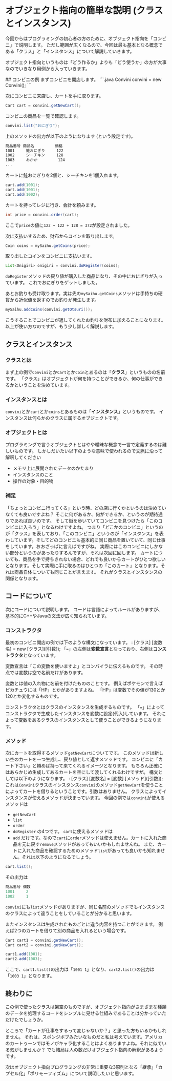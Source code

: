 # オブジェクト指向の簡単な説明 (クラスとインスタンス)
今回からはプログラミングの初心者の方のために、オブジェクト指向を「コンビニ」で説明します。
ただし範囲が広くなるので、今回は最も基本となる概念である「クラス」と「インスタンス」について解説していきます。

オブジェクト指向というものは「どう作るか」よりも「どう使うか」の方が大事なのでいきなり用例から入っていきます。

<div class="outline"></div>
## コンビニの例
まずコンビニを開店します。
```.java
Convini convini = new Convini();
```

次にコンビニに来店し、カートを手に取ります。
```.java
Cart cart = convini.getNewCart();
```

コンビニの商品を一覧で確認します。
```.java
convini.list("おにぎり");
```

上のメソッドの出力が以下のようになります (という設定です)。
```.txt
商品番号 商品名         価格
1001     鮭おにぎり     122
1002     シーチキン     128
1003     おかか         124
...
```

カートに鮭おにぎりを2個と、シーチキンを1個入れます。
```.java
cart.add(1001);
cart.add(1001);
cart.add(1002);
```

カートを持ってレジに行き、会計を頼みます。
```.java
int price = convini.order(cart);
```

ここで`price`の値に`122 + 122 + 128 = 372`が設定されました。

次に支払いするため、財布からコインを取り出します。

```.java
Coin coins = mySaihu.getCoins(price);
```

取り出したコインをコンビニに支払います。
```.java
List<Onigiri> onigiri = convini.doRegister(coins);
```

`doRegister`メソッドの戻り値が購入した商品になり、その中におにぎりが入っています。
これでおにぎりをゲットしました。

あとお釣りも受け取ります。実は先の`mySaihu.getCoins`メソッドは手持ちの硬貨から近似値を返すのでお釣りが発生します。
```.java
mySaihu.addCoins(convini.getOtsuri());
```
こうすることでコンビニが返してくれたお釣りを財布に加えることになります。
以上が使い方なのですが、もう少し詳しく解説します。

## クラスとインスタンス
### クラスとは
まず上の例で`Convini`とか`Cart`とか`Coin`とあるのは「**クラス**」というものの名前です。
「クラス」はオブジェクトが何を持つことができるか、何の仕事ができるかということを決めています。

### インスタンスとは
`convini`とか`cart`とか`coins`とあるものは「**インスタンス**」というものです。
インスタンスは何らかのクラスに属するオブジェクトです。

### オブジェクトとは
プログラミングで言うオブジェクトとはやや曖昧な概念で一言で定義するのは難しいものです。
しかしだいたい以下のような意味で使われるので文脈に沿って解釈してください
* メモリ上に展開されたデータのかたまり
* インスタンスのこと
* 操作の対象・目的物

### 補足
「ちょっとコンビニ行ってくる」という時、どの店に行くかというのは決めていなくても良いですよね？
そこに何があるか、何ができるか、というのが期待通りであれば良いのです。
そして街を歩いていてコンビニを見つけたら「このコンビニに入ろう」となるわけですよね。
つまり「どこかのコンビニ」というのが「クラス」を表しており、「このコンビニ」というのが「インスタンス」を表わしています。そしてどのコンビニも基本的に同じ商品を置いていて、同じ仕事をしています。おおざっぱに言えばですがね。
実際にはこのコンビニにしかない部分というのがあったりするんですが、それは次回に回します。
カートについても、商品を手で持ちきれない場合、どれでも良いからカートがひとつ欲しいとなります。そして実際に手に取るのはひとつの「このカート」となります。それは商品自体についても同じことが言えます。
それがクラスとインスタンスの関係となります。

## コードについて
次にコードについて説明します。
コードは言語によってルールがありますが、基本的にC++やJavaの文法が広く知られています。

### コンストラクタ
最初のコンビニ開店の例では下のような構文になっています。
: [クラス] [変数名] = new [クラス]\([引数]\);
「`=`」の左側は**変数宣言**となっており、右側は**コンストラクタ**となっています。

変数宣言は「この変数を使いますよ」とコンパイラに伝えるものです。
その時点では変数は空で名前だけがあります。

変数とは値の入れ物に名前を付けたもののことです。
例えばポケモンで言えばピカチュウには「HP」とかがありますよね。
「HP」は変数でその値が130とか120とか変化するものです。

コンストラクタとはクラスのインスタンスを生成するものです。
「`=`」によってコンストラクタで生成したインスタンスを変数に設定(代入)しています。
それによって変数をあるクラスのインスタンスとして使うことができるようになります。

### メソッド
次にカートを取得するメソッド`getNewCart`についてです。
このメソッドは新しい空のカートを一つ生成し、戻り値として返すメソッドです。
コンビニに「カート下さい」と頼めば持って来てくれるイメージとなります。
もちろん正確にはあらかじめ生成してあるカートを空にして渡してくれるわけですが。
構文としては以下のようになります。
: [クラス] [変数名] = [変数].[メソッド]\([引数]\);
これは`Convini`クラスのインスタンス`convini`のメソッド`getNewCart`を使うことによってカートを借りるということです。引数はありません。
クラスによってインスタンスが使えるメソッドが決まっています。
今回の例では`convini`が使えるメソッドは
* `getNewCart`
* `list`
* `order`
* `doRegister`
の4つです。
`cart`に使えるメソッドは
* `add`
だけです。なので`cart`に`order`メソッドは使えません。カートに入れた商品を元に戻す`remove`メソッドがあってもいいかもしれませんね。
また、カートに入れた商品を確認するためのメソッド`list`があっても良いかも知れません。それは以下のようになるでしょう。
```.java
cart.list();
```
その出力は
```.java
商品番号 個数
1001     2
1002     1
```
`convini`にも`list`メソッドがありますが、同じ名前のメソッドでもインスタンスのクラスによって違うことをしていることが分かると思います。

またインスタンスは生成されたものごとに違う内容を持つことができます。
例えば2つのカートを借りて別の商品を入れるという場合です。
```.java
Cart cart1 = convini.getNewCart();
Cart cart2 = convini.getNewCart();

cart1.add(1001);
cart2.add(1003);
```
ここで、`cart1.list()`の出力は「`1001 1`」となり、`cart2.list()`の出力は「`1003 1`」となります。

## 終わりに
この例で使ったクラスは架空のものですが、オブジェクト指向がさまざまな種類のデータを処理するコードをシンプルに見せる仕組みであることは分かっていただけたでしょうか。

ところで「カートが仕事をするって変じゃないか？」と思った方もいるかもしれません。
それは、スポンジボブみたいなものだと私は考えています。アメリカのカートゥーンではモノがキャラ化することはよくありますよね。それに似ている気がしませんか？
でも結局は人の数だけオブジェクト指向の解釈があるようです。

次はオブジェクト指向プログラミングの非常に重要な3原則となる「継承」「カプセル化」「ポリモーフィズム」について説明したいと思います。

